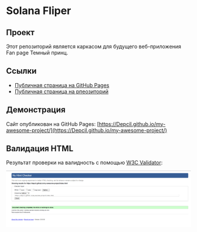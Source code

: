 # Solana Fliper
## Проект
Этот репозиторий является каркасом для будущего веб-приложения Fan page Темный принц.
## Ссылки
- [Публичная страница на GitHub Pages](https://Depcil.github.io/my-awesome-project/)
- [Публичная страница на рпеозиторий](https://github.com/Depcil/my-awesome-project.git)
## Демонстрация

Сайт опубликован на GitHub Pages: [https://Depcil.github.io/my-awesome-project/](https://Depcil.github.io/my-awesome-project/)
## Валидация HTML

Результат проверки на валидность с помощью [W3C Validator](https://validator.w3.org/):

![Результат проверки W3C Validator](w3c-validator.png)